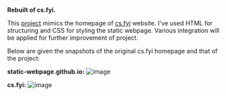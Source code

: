 **Rebuilt of cs.fyi.**

This [project](https://anandkri.github.io/static-webpage.github.io/) mimics the homepage of [cs.fyi](https://www.cs.fyi)
 website. I've used HTML for structuring and CSS for styling the static webpage.
Various integration will be applied for further improvement of project.

Below are given the snapshots of the original cs.fyi homepage and that of the project:

**static-webpage.github.io:**
![image](https://github.com/AnandKri/static-webpage.github.io/assets/51157561/62ce1c3b-8c19-44d6-a3f0-67277ccf5864)

**cs.fyi:**
![image](https://github.com/AnandKri/static-webpage.github.io/assets/51157561/47383e09-3338-49d0-a856-3095b3c7c5c9)
